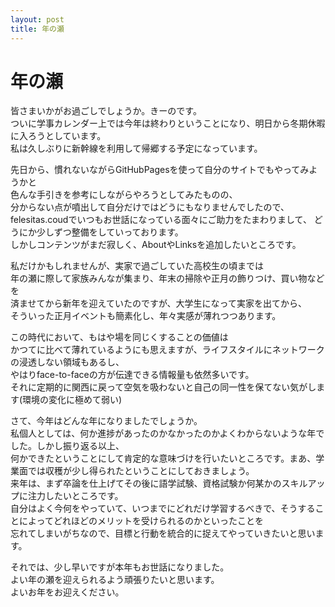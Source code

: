 ```yaml
---
layout: post
title: 年の瀬
---
```


# 年の瀬

皆さまいかがお過ごしでしょうか。きーのです。  
ついに学事カレンダー上では今年は終わりということになり、明日から冬期休暇に入ろうとしています。  
私は久しぶりに新幹線を利用して帰郷する予定になっています。  


先日から、慣れないながらGitHubPagesを使って自分のサイトでもやってみようかと  
色んな手引きを参考にしながらやろうとしてみたものの、  
分からない点が噴出して自分だけではどうにもなりませんでしたので、  
felesitas.coudでいつもお世話になっている面々にご助力をたまわりまして、
どうにか少しずつ整備をしていっております。  
しかしコンテンツがまだ寂しく、AboutやLinksを追加したいところです。  

私だけかもしれませんが、実家で過ごしていた高校生の頃までは  
年の瀬に際して家族みんなが集まり、年末の掃除や正月の飾りつけ、買い物などを  
済ませてから新年を迎えていたのですが、大学生になって実家を出てから、  
そういった正月イベントも簡素化し、年々実感が薄れつつあります。  

この時代において、もはや場を同じくすることの価値は  
かつてに比べて薄れているようにも思えますが、ライフスタイルにネットワークの浸透しない領域もあるし、  
やはりface-to-faceの方が伝達できる情報量も依然多いです。  
それに定期的に関西に戻って空気を吸わないと自己の同一性を保てない気がします(環境の変化に極めて弱い)  

さて、今年はどんな年になりましたでしょうか。  
私個人としては、何か進捗があったのかなかったのかよくわからないような年でした。しかし振り返る以上、  
何かできたということにして肯定的な意味づけを行いたいところです。まあ、学業面では収穫が少し得られたということにしておきましょう。  
来年は、まず卒論を仕上げてその後に語学試験、資格試験か何某かのスキルアップに注力したいところです。  
自分はよく今何をやっていて、いつまでにどれだけ学習するべきで、そうすることによってどれほどのメリットを受けられるのかといったことを  
忘れてしまいがちなので、目標と行動を統合的に捉えてやっていきたいと思います。  

それでは、少し早いですが本年もお世話になりました。  
よい年の瀬を迎えられるよう頑張りたいと思います。  
よいお年をお迎えください。  
